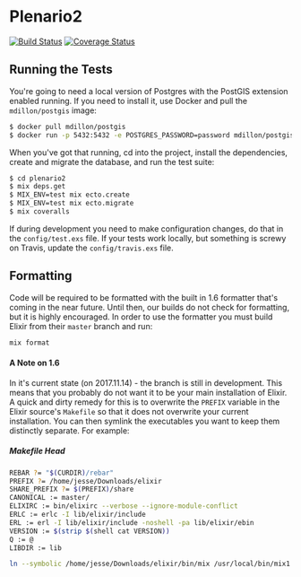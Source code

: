 # Plenario2
[![Build Status](https://travis-ci.org/UrbanCCD-UChicago/plenario2.svg?branch=master)](https://travis-ci.org/UrbanCCD-UChicago/plenario2)
[![Coverage Status](https://coveralls.io/repos/github/UrbanCCD-UChicago/plenario2/badge.svg?branch=master)](https://coveralls.io/github/UrbanCCD-UChicago/plenario2?branch=master)

## Running the Tests

You're going to need a local version of Postgres with the PostGIS extension
enabled running. If you need to install it, use Docker and pull the 
`mdillon/postgis` image:

```bash
$ docker pull mdillon/postgis
$ docker run -p 5432:5432 -e POSTGRES_PASSWORD=password mdillon/postgis
```

When you've got that running, cd into the project, install the dependencies,
create and migrate the database, and run the test suite:

```bash
$ cd plenario2
$ mix deps.get
$ MIX_ENV=test mix ecto.create
$ MIX_ENV=test mix ecto.migrate
$ mix coveralls
```

If during development you need to make configuration changes, do that in the
`config/test.exs` file. If your tests work locally, but something is screwy on
Travis, update the `config/travis.exs` file.

## Formatting

Code will be required to be formatted with the built in 1.6 formatter that's 
coming in the near future. Until then, our builds do not check for formatting,
but it is highly encouraged. In order to use the formatter you must build
Elixir from their `master` branch and run:

```bash
mix format
```

#### A Note on 1.6

In it's current state (on 2017.11.14) - the branch is still in development.
This means that you probably do not want it to be your main installation of
Elixir. A quick and dirty remedy for this is to overwrite the `PREFIX`
variable in the Elixir source's `Makefile` so that it does not overwrite
your current installation. You can then symlink the executables you want
to keep them distinctly separate. For example:

##### Makefile Head
```bash
REBAR ?= "$(CURDIR)/rebar"
PREFIX ?= /home/jesse/Downloads/elixir
SHARE_PREFIX ?= $(PREFIX)/share
CANONICAL := master/
ELIXIRC := bin/elixirc --verbose --ignore-module-conflict
ERLC := erlc -I lib/elixir/include
ERL := erl -I lib/elixir/include -noshell -pa lib/elixir/ebin
VERSION := $(strip $(shell cat VERSION))
Q := @
LIBDIR := lib
```

```bash
ln --symbolic /home/jesse/Downloads/elixir/bin/mix /usr/local/bin/mix1.6
```
